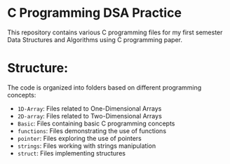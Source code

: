 # C Programming DSA Practice
This repository contains various C programming files for my first semester Data Structures and Algorithms using C programming paper.

# Structure:

The code is organized into folders based on different programming concepts:

- `1D-Array`: Files related to One-Dimensional Arrays
- `2D-array`: Files related to Two-Dimensional Arrays
- `Basic`: Files containing basic C programming concepts
- `functions`: Files demonstrating the use of functions
- `pointer`: Files exploring the use of pointers
- `strings`: Files working with strings manipulation
- `struct`: Files implementing structures